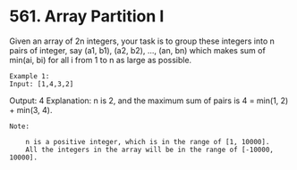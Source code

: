 # 561. Array Partition I

Given an array of 2n integers, your task is to group these integers into n
        pairs of integer, say (a1, b1), (a2, b2), ...,
        (an, bn) which makes sum of min(ai, bi) for all
        i from 1 to n as large as possible.
    

    Example 1:
    Input: [1,4,3,2]

Output: 4
Explanation: n is 2, and the maximum sum of pairs is 4 = min(1, 2) + min(3, 4).

    

    Note:
    
        n is a positive integer, which is in the range of [1, 10000].
        All the integers in the array will be in the range of [-10000, 10000].